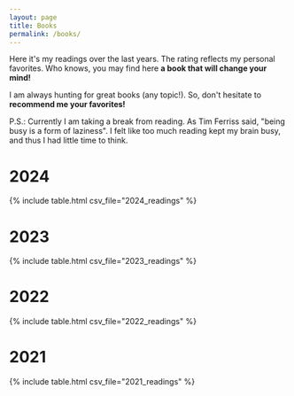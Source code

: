 ```yaml
---
layout: page
title: Books
permalink: /books/
---
```

<script src="https://cdnjs.cloudflare.com/ajax/libs/jquery/3.6.0/jquery.min.js"></script>
<script src="https://cdnjs.cloudflare.com/ajax/libs/jquery.tablesorter/2.31.3/js/jquery.tablesorter.min.js"></script>
<script>
  $(document).ready(function() {
    $("#book-table").tablesorter({
      headers: { 2: { sorter: 'digit' } } // Sort based on the Rating column
    });
  });
</script>

<!-- <p style="text-align: center; font-size: 20px; color: grey;"><i>Website migration in progress...</i></p> -->

Here it's my readings over the last years.
The rating reflects my personal favorites.
Who knows, you may find here **a book that will change your mind!**

I am always hunting for great books (any topic!).
So, don't hesitate to **recommend me your favorites!**

P.S.: Currently I am taking a break from reading. 
As Tim Ferriss said, "being busy is a form of laziness".
I felt like too much reading kept my brain busy, and thus I had little time to think.

# 2024
{% include table.html csv_file="2024_readings" %}

# 2023
{% include table.html csv_file="2023_readings" %}

# 2022
{% include table.html csv_file="2022_readings" %}

# 2021
{% include table.html csv_file="2021_readings" %}